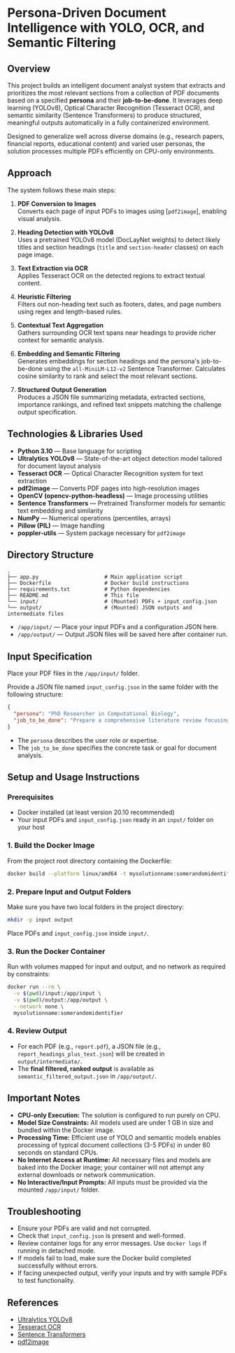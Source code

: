 # Persona-Driven Document Intelligence with YOLO, OCR, and Semantic Filtering

## Overview

This project builds an intelligent document analyst system that extracts and prioritizes the most relevant sections from a collection of PDF documents based on a specified **persona** and their **job-to-be-done**. It leverages deep learning (YOLOv8), Optical Character Recognition (Tesseract OCR), and semantic similarity (Sentence Transformers) to produce structured, meaningful outputs automatically in a fully containerized environment.

Designed to generalize well across diverse domains (e.g., research papers, financial reports, educational content) and varied user personas, the solution processes multiple PDFs efficiently on CPU-only environments.

##  Approach

The system follows these main steps:

1. **PDF Conversion to Images**  
   Converts each page of input PDFs to images using [`pdf2image`], enabling visual analysis.

2. **Heading Detection with YOLOv8**  
   Uses a pretrained YOLOv8 model (DocLayNet weights) to detect likely titles and section headings (`title` and `section-header` classes) on each page image.

3. **Text Extraction via OCR**  
   Applies Tesseract OCR on the detected regions to extract textual content.

4. **Heuristic Filtering**  
   Filters out non-heading text such as footers, dates, and page numbers using regex and length-based rules.

5. **Contextual Text Aggregation**  
   Gathers surrounding OCR text spans near headings to provide richer context for semantic analysis.

6. **Embedding and Semantic Filtering**  
   Generates embeddings for section headings and the persona's job-to-be-done using the `all-MiniLM-L12-v2` Sentence Transformer. Calculates cosine similarity to rank and select the most relevant sections.

7. **Structured Output Generation**  
   Produces a JSON file summarizing metadata, extracted sections, importance rankings, and refined text snippets matching the challenge output specification.

##  Technologies & Libraries Used

- **Python 3.10** — Base language for scripting
- **Ultralytics YOLOv8** — State-of-the-art object detection model tailored for document layout analysis
- **Tesseract OCR** — Optical Character Recognition system for text extraction
- **pdf2image** — Converts PDF pages into high-resolution images
- **OpenCV (opencv-python-headless)** — Image processing utilities
- **Sentence Transformers** — Pretrained Transformer models for semantic text embedding and similarity
- **NumPy** — Numerical operations (percentiles, arrays)
- **Pillow (PIL)** — Image handling
- **poppler-utils** — System package necessary for `pdf2image`

## Directory Structure

```
.
├── app.py                     # Main application script
├── Dockerfile                 # Docker build instructions
├── requirements.txt           # Python dependencies
├── README.md                  # This file
└── input/                     # (Mounted) PDFs + input_config.json
└── output/                    # (Mounted) JSON outputs and intermediate files
```

- `/app/input/` — Place your input PDFs and a configuration JSON here.
- `/app/output/` — Output JSON files will be saved here after container run.

## Input Specification

Place your PDF files in the `/app/input/` folder.

Provide a JSON file named `input_config.json` in the same folder with the following structure:

```json
{
  "persona": "PhD Researcher in Computational Biology",
  "job_to_be_done": "Prepare a comprehensive literature review focusing on methodologies, datasets, and performance benchmarks"
}
```

- The `persona` describes the user role or expertise.
- The `job_to_be_done` specifies the concrete task or goal for document analysis.

## Setup and Usage Instructions

### Prerequisites

- Docker installed (at least version 20.10 recommended)
- Your input PDFs and `input_config.json` ready in an `input/` folder on your host

### 1. Build the Docker Image

From the project root directory containing the Dockerfile:

```bash
docker build --platform linux/amd64 -t mysolutionname:somerandomidentifier .
```

### 2. Prepare Input and Output Folders

Make sure you have two local folders in the project directory:

```bash
mkdir -p input output
```

Place PDFs and `input_config.json` inside `input/`.

### 3. Run the Docker Container

Run with volumes mapped for input and output, and no network as required by constraints:

```bash
docker run --rm \
  -v $(pwd)/input:/app/input \
  -v $(pwd)/output:/app/output \
  --network none \
  mysolutionname:somerandomidentifier
```

### 4. Review Output

- For each PDF (e.g., `report.pdf`), a JSON file (e.g., `report_headings_plus_text.json`) will be created in `output/intermediate/`.
- The **final filtered, ranked output** is available as `semantic_filtered_output.json` in `/app/output/`.


## Important Notes

- **CPU-only Execution:** The solution is configured to run purely on CPU.
- **Model Size Constraints:** All models used are under 1 GB in size and bundled within the Docker image.
- **Processing Time:** Efficient use of YOLO and semantic models enables processing of typical document collections (3-5 PDFs) in under 60 seconds on standard CPUs.
- **No Internet Access at Runtime:** All necessary files and models are baked into the Docker image; your container will not attempt any external downloads or network communication.
- **No Interactive/Input Prompts:** All inputs must be provided via the mounted `/app/input/` folder.

## Troubleshooting

- Ensure your PDFs are valid and not corrupted.
- Check that `input_config.json` is present and well-formed.
- Review container logs for any error messages. Use `docker logs` if running in detached mode.
- If models fail to load, make sure the Docker build completed successfully without errors.
- If facing unexpected output, verify your inputs and try with sample PDFs to test functionality.

## References

- [Ultralytics YOLOv8](https://github.com/ultralytics/ultralytics)  
- [Tesseract OCR](https://github.com/tesseract-ocr/tesseract)  
- [Sentence Transformers](https://www.sbert.net/)  
- [pdf2image](https://pypi.org/project/pdf2image/)  


